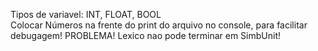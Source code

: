 Tipos de variavel: INT, FLOAT, BOOL  
Colocar Números na frente do print do arquivo no console, para facilitar debugagem!
PROBLEMA! Lexico nao pode terminar em SimbUnit!
